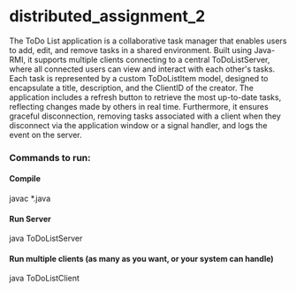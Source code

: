 # distributed_assignment_2

The ToDo List application is a collaborative task manager that enables users to add, edit, and remove tasks in a shared environment. Built using Java-RMI, it supports multiple clients connecting to a central ToDoListServer, where all connected users can view and interact with each other's tasks. Each task is represented by a custom ToDoListItem model, designed to encapsulate a title, description, and the ClientID of the creator. The application includes a refresh button to retrieve the most up-to-date tasks, reflecting changes made by others in real time. Furthermore, it ensures graceful disconnection, removing tasks associated with a client when they disconnect via the application window or a signal handler, and logs the event on the server.

### Commands to run:
#### Compile
javac *.java

#### Run Server
java ToDoListServer

#### Run multiple clients (as many as you want, or your system can handle)
java ToDoListClient
